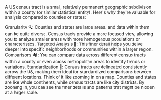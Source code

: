 A US census tract is a small, relatively permanent geographic subdivision within a county (or similar statistical entity). Here's why they're valuable for analysis compared to counties or states:

Granularity 🔍: Counties and states are large areas, and data within them can be quite diverse. Census tracts provide a more focused view, allowing you to analyze smaller areas with more homogenous populations or characteristics.
Targeted Analysis 🎯: This finer detail helps you delve deeper into specific neighborhoods or communities within a larger region.
Comparisons 🏘️: You can compare data across different census tracts within a county or even across metropolitan areas to identify trends or variations.
Standardization 🧐: Census tracts are delineated consistently across the US, making them ideal for standardized comparisons between different locations.
Think of it like zooming in on a map. Counties and states are like whole continents, while census tracts are like city districts. By zooming in, you can see the finer details and patterns that might be hidden at a larger scale.

